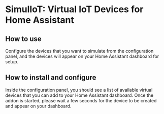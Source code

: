 # SimulIoT: Virtual IoT Devices for Home Assistant

## How to use

Configure the devices that you want to simulate from the configuration panel, and the devices will appear on your Home Assistant dashboard for setup.

## How to install and configure

Inside the configuration panel, you should see a list of available virtual devices that you can add to your Home Assistant dashboard. Once the addon is started, please wait a few seconds for the device to be created and appear on your dashboard.